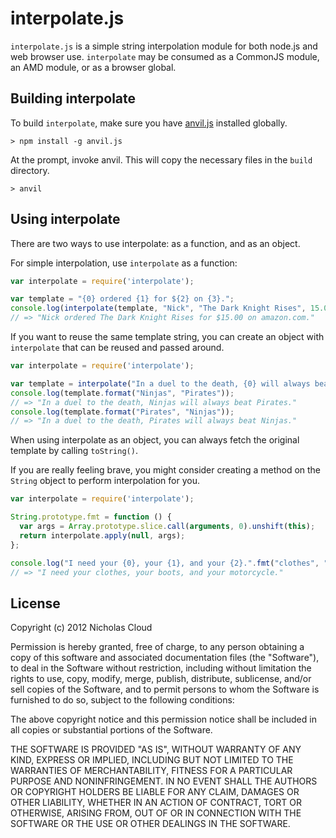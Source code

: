 # interpolate.js

`interpolate.js` is a simple string interpolation module for both node.js and web browser use.  `interpolate` may be consumed as a CommonJS module, an AMD module, or as a browser global.

## Building interpolate

To build `interpolate`, make sure you have [anvil.js](http://anvil-js.org/) installed globally.

```
> npm install -g anvil.js
```

At the prompt, invoke anvil. This will copy the necessary files in the `build` directory.

```
> anvil
```

## Using interpolate

There are two ways to use interpolate: as a function, and as an object.

For simple interpolation, use `interpolate` as a function:

```javascript
var interpolate = require('interpolate');

var template = "{0} ordered {1} for ${2} on {3}.";
console.log(interpolate(template, "Nick", "The Dark Knight Rises", 15.00, "amazon.com"));
// => "Nick ordered The Dark Knight Rises for $15.00 on amazon.com."
```

If you want to reuse the same template string, you can create an object with `interpolate` that can be reused and passed around.

```javascript
var interpolate = require('interpolate');

var template = interpolate("In a duel to the death, {0} will always beat {1}.");
console.log(template.format("Ninjas", "Pirates"));
// => "In a duel to the death, Ninjas will always beat Pirates."
console.log(template.format("Pirates", "Ninjas"));
// => "In a duel to the death, Pirates will always beat Ninjas."
```

When using interpolate as an object, you can always fetch the original template by calling `toString()`.

If you are really feeling brave, you might consider creating a method on the `String` object to perform interpolation for you.

```javascript
var interpolate = require('interpolate');

String.prototype.fmt = function () {
  var args = Array.prototype.slice.call(arguments, 0).unshift(this);
  return interpolate.apply(null, args);
};

console.log("I need your {0}, your {1}, and your {2}.".fmt("clothes", "boots", "motorcycle"));
// => "I need your clothes, your boots, and your motorcycle."
```

## License

Copyright (c) 2012 Nicholas Cloud

Permission is hereby granted, free of charge, to any person obtaining a copy of this software and associated documentation files (the "Software"), to deal in the Software without restriction, including without limitation the rights to use, copy, modify, merge, publish, distribute, sublicense, and/or sell copies of the Software, and to permit persons to whom the Software is furnished to do so, subject to the following conditions:

The above copyright notice and this permission notice shall be included in all copies or substantial portions of the Software.

THE SOFTWARE IS PROVIDED "AS IS", WITHOUT WARRANTY OF ANY KIND, EXPRESS OR IMPLIED, INCLUDING BUT NOT LIMITED TO THE WARRANTIES OF MERCHANTABILITY, FITNESS FOR A PARTICULAR PURPOSE AND NONINFRINGEMENT. IN NO EVENT SHALL THE AUTHORS OR COPYRIGHT HOLDERS BE LIABLE FOR ANY CLAIM, DAMAGES OR OTHER LIABILITY, WHETHER IN AN ACTION OF CONTRACT, TORT OR OTHERWISE, ARISING FROM, OUT OF OR IN CONNECTION WITH THE SOFTWARE OR THE USE OR OTHER DEALINGS IN THE SOFTWARE.